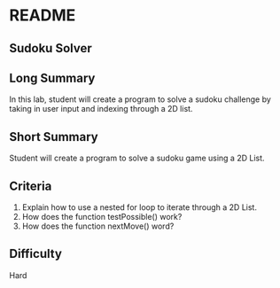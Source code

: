 # README

## Sudoku Solver

## Long Summary

In this lab, student will create a program to solve a sudoku challenge by taking in user input and indexing through a 2D list.

## Short Summary

Student will create a program to solve a sudoku game using a 2D List.

## Criteria

1. Explain how to use a nested for loop to iterate through a 2D List.
2. How does the function testPossible\(\) work?
3. How does the function nextMove\(\) word?

## Difficulty

Hard

